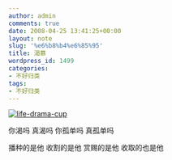 ```yaml
---
author: admin
comments: true
date: 2008-04-25 13:41:25+00:00
layout: note
slug: '%e6%b8%b4%e6%85%95'
title: 渴慕
wordpress_id: 1499
categories:
- 不好归类
tags:
- 不好归类
---
```


[![life-drama-cup](http://pic.yupoo.com/ctb.my/61923574edbf/medium.jpg)](http://www.yupoo.com/photos/view?id=ff808081197410240119843bc4324750)

你渴吗
真渴吗
你孤单吗
真孤单吗

播种的是他
收割的是他
赏赐的是他
收取的也是他
